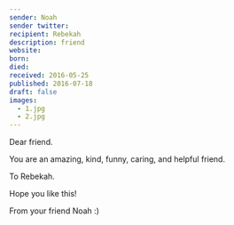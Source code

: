 ```yaml
---
sender: Noah
sender twitter:
recipient: Rebekah
description: friend
website:
born:
died:
received: 2016-05-25
published: 2016-07-18
draft: false
images:
  - 1.jpg
  - 2.jpg
---
```


Dear friend.

You are an amazing, kind, funny, caring, and helpful friend.

To Rebekah.

Hope you like this!

From your friend Noah :)